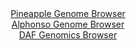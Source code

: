<div id="Pineapple_Genome_Browser" align="center">
  <a href="https://igv.org/app/?sessionURL=blob:zZJda9swGIX_i6BlA8eW7DiODWU4adqVNC3kc0kpRrFlR41sOZJsNw3579PCxm46aC42BrqQXn285xw9B1ATISkvQABsE7kmQsAAcsObCc5LRh5wTiQIUswkMYAgKRGkiAkIDiDFUuHZ.F7f3ChVysCyqCpbOS4ybkrHxDl.4wVupBnz3OpzxvCaC6y4kFZP4JpbNKtbDVnjsjR1b8d0rQQrbGFWbnghuVWSIosa_V70qxRlpOA5ifKKKXoSEGk9WmNipvhLuJiEcUykHJL9XXIVDu_CuTOYrW47_dXs8eti1llcTmhWYFUJcgWrcY03O69qzx79eMlD7k8Ho28vozG8cK4vB68lFUReIQ9127DrIlsHQ4uEvP5PnvWgZ_pWU7LtT5Xt7Zfrl5En7.6bxr6f9Ka75l3fDjgagPG40hyAeCO8AEHDgR3DtTutH1PUNSD0dTqCUxA8PRtACRxv9fGnA1D7UtMCJNlVJ3AMwEVCBAhaPoQe8n3bbXtt6PvoaBxAJdjfi_ZmNvY9aIe23YlSypRGOYlkUUoTF4VZx6mZvZ2Z5fVqvt_3Ht5G3lwpt39762.X3WS7QCv5hywNoFufvk8b_Yiif0LdR4SYan0uahd2b_nCOgMheiwbK3xh37BdGd7U7o7rveHg3ZDa2vJ5AaVc5Fjp87qilz.Zq7GguFC6UFNJ15RRtV_oLHkDAmQ7Gl0Qc8Y1i0Bk60_QgAZy4effiDrH5.N3">Pineapple Genome Browser</a>
</div>
<div id="Alphonso_Genome_Browser" align="center">
  <a href="https://igv.org/app/?sessionURL=blob:zZTRTtswFIbfxRJok9LETpq0iYSmUApjDFiBtB0IRY7jpIbEDraTUqq..1y0aTdMohebJvkiPrGd_3z55DXoqFRMcBAB10a.jRCwgFqI5TWum4pe4JoqEBW4UtQCkhZUUk4oiNagwErj5Oqr2bnQulGR4zDd9GrMS2Erz8Y1fhEcL5VNRO2MRFXhTEishVTOocSdcFjZ9ZY0w01jm297tu_kWGMHV81CcCWchvIyXZrz0l.ltKRc1DSt20qz1wCpyWMy5naBP8Wz65gQqtQZXZ3mB_HZaTz1xsntSTC6TS4_z5Jgtn_NSo51K.nBwzR8cEkYXPiT8xvGjrN5cl6d8FF1M97zjvbHzw2TVB2gARr24dAfhAYM4zl9_p96NoPt2Pd8Nmb.I0ou99zjowkZkcmMP9UwIehxTt7qfAjBxgKVIK0xAZCFHEQIWh4MLN8NettHNLQg3PKRgoHo7t4CWmLyaJbfrYFeNcYXoOhT.6qOBYTMqQRRL4RwgMLQ9fuDPgxDtLHWoJXV34N7nFyFA.jGrhukBau0kTlPFW.UjTm3O1LY5cuuNNGh4cj7pIjdb1dfbvbcw1V7OtfT6RGemzd_ImoBE.D1N5p235Prn9j3niC2znZVLhOT7yUkOhtRoldtV5HxaBjkQT2M38SzvYN2Q1MIWWNt1puKmf50rsOSYa5NoWOKZaxiejUzFMUSRMj1jLqAiEoYF4Essw_Qghby4cffinqb.80P">Alphonso Genome Browser</a>
</div>


<div id="DAF_Genomics_Browser" align="center">
  <a href="https://igv.org/app/?sessionURL=blob:tZFra9swFIb_iyD95Kt8N4ThbmnTJd0gwcloKeHMPo692ZYqyU2ykP8.kXUMNsoYdCAJiXN5X53nSJ5QyIb1JCXUcgPLdYlBZM12S.h4ix.gQ0nSClqJBhFYocC.QJIeSQVSQb6Y68paKS5T2y6hMrfYs64ppCU9C7gp2aBq1KkmtaCDb6yHnbQK1ulkBTa0vGa9ZDYUBUppOjbHfrvZgT5.xjbnlrjphlY1Z9WNNqGNlVYF2m3Tl7j_i5H_oKxX8yZbL7Nz_QwPN.U4m91kK2.S312Hb._yj9N1Hq4vls22BzUIHMtstpLBdTj394OS.PR.RC_FIQn5iF65l7cj793FZM8bgXLsRm7sO3EQx.RkkJYVg8ZAilq4qesbEY0N6vvm89ULQj0HwRqS3j8YRAkovur0.yNRB65hEYmPw5mbQZgoUZDUTBwncpOEBn7kO0ninowjGUT7yjSv8kUSOTSjNLQ.Q6f1q6Y9j1AL_Rl8LZS_ddb7X1EdJrulKr9M5.tiFfCCI9DFpyF7nAbOC5gM8uK3KiY6UDr04_kMBVqt1mGvflHxTg.n7w--">DAF Genomics Browser</a>
</div>
